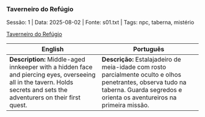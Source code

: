 ### Taverneiro do Refúgio

Sessão: 1 | Data: 2025-08-02 | Fonte: s01.txt | Tags: npc, taberna, mistério

[Taverneiro do Refúgio](taberneiro_refugio.png)

| English | Português |
|---------|-----------|
| **Description:** Middle-aged innkeeper with a hidden face and piercing eyes, overseeing all in the tavern. Holds secrets and sets the adventurers on their first quest. | **Descrição:** Estalajadeiro de meia-idade com rosto parcialmente oculto e olhos penetrantes, observa tudo na taberna. Guarda segredos e orienta os aventureiros na primeira missão. |
